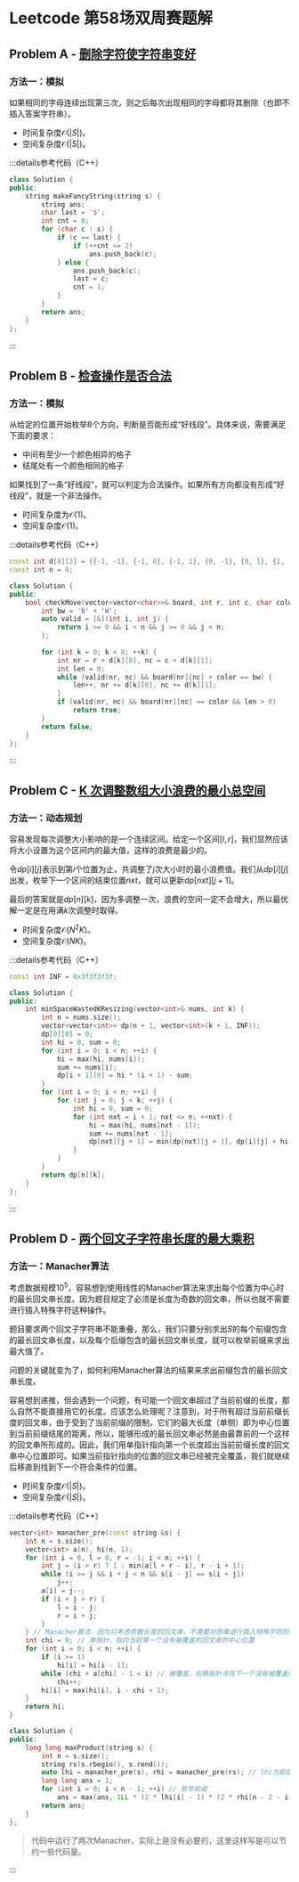 # Leetcode 第58场双周赛题解

## Problem A - [删除字符使字符串变好](https://leetcode.cn/problems/delete-characters-to-make-fancy-string/)

### 方法一：模拟

如果相同的字母连续出现第三次，则之后每次出现相同的字母都将其删除（也即不插入答案字符串）。

- 时间复杂度$\mathcal{O}(|S|)$。
- 空间复杂度$\mathcal{O}(|S|)$。

:::details参考代码（C++）

```cpp
class Solution {
public:
    string makeFancyString(string s) {
        string ans;
        char last = '$';
        int cnt = 0;
        for (char c : s) {
            if (c == last) {
                if (++cnt <= 2)
                    ans.push_back(c);
            } else {
                ans.push_back(c);
                last = c;
                cnt = 1;
            }
        }
        return ans;
    }
};
```

:::


## Problem B - [检查操作是否合法](https://leetcode.cn/problems/check-if-move-is-legal/)

### 方法一：模拟

从给定的位置开始枚举8个方向，判断是否能形成“好线段”。具体来说，需要满足下面的要求：

- 中间有至少一个颜色相异的格子
- 结尾处有一个颜色相同的格子

如果找到了一条“好线段”，就可以判定为合法操作。如果所有方向都没有形成“好线段”，就是一个非法操作。

- 时间复杂度为$\mathcal{O}(1)$。
- 空间复杂度$\mathcal{O}(1)$。

:::details参考代码（C++）

```cpp
const int d[8][2] = {{-1, -1}, {-1, 0}, {-1, 1}, {0, -1}, {0, 1}, {1, -1}, {1, 0}, {1, 1}};
const int n = 8;

class Solution {
public:
    bool checkMove(vector<vector<char>>& board, int r, int c, char color) {
        int bw = 'B' + 'W';
        auto valid = [&](int i, int j) {
            return i >= 0 && i < n && j >= 0 && j < n;
        };
        
        for (int k = 0; k < 8; ++k) {
            int nr = r + d[k][0], nc = c + d[k][1];
            int len = 0;
            while (valid(nr, nc) && board[nr][nc] + color == bw) {
                len++, nr += d[k][0], nc += d[k][1];
            }
            if (valid(nr, nc) && board[nr][nc] == color && len > 0)
                return true;
        }
        return false;
    }
};
```

:::


## Problem C - [K 次调整数组大小浪费的最小总空间](https://leetcode.cn/problems/minimum-total-space-wasted-with-k-resizing-operations/)

### 方法一：动态规划

容易发现每次调整大小影响的是一个连续区间。给定一个区间$[l,r]$，我们显然应该将大小设置为这个区间内的最大值，这样的浪费是最少的。

令$dp[i][j]$表示到第$i$个位置为止，共调整了$j$次大小时的最小浪费值。我们从$dp[i][j]$出发，枚举下一个区间的结束位置$nxt$，就可以更新$dp[nxt][j + 1]$。

最后的答案就是$dp[n][k]$，因为多调整一次，浪费的空间一定不会增大，所以最优解一定是在用满$k$次调整时取得。

- 时间复杂度$\mathcal{O}(N^2K)$。
- 空间复杂度$\mathcal{O}(NK)$。

:::details参考代码（C++）

```cpp
const int INF = 0x3f3f3f3f;

class Solution {
public:
    int minSpaceWastedKResizing(vector<int>& nums, int k) {
        int n = nums.size();
        vector<vector<int>> dp(n + 1, vector<int>(k + 1, INF));
        dp[0][0] = 0;
        int hi = 0, sum = 0;
        for (int i = 0; i < n; ++i) {
            hi = max(hi, nums[i]);
            sum += nums[i];
            dp[i + 1][0] = hi * (i + 1) - sum;
        }
        for (int i = 0; i < n; ++i) {
            for (int j = 0; j < k; ++j) {
                int hi = 0, sum = 0;
                for (int nxt = i + 1; nxt <= n; ++nxt) {
                    hi = max(hi, nums[nxt - 1]);
                    sum += nums[nxt - 1];
                    dp[nxt][j + 1] = min(dp[nxt][j + 1], dp[i][j] + hi * (nxt - i) - sum);
                }
            }
        }
        return dp[n][k];
    }
};
```

:::

## Problem D - [两个回文子字符串长度的最大乘积](https://leetcode.cn/problems/maximum-product-of-the-length-of-two-palindromic-substrings/)

### 方法一：Manacher算法

考虑数据规模$10^5$，容易想到使用线性的Manacher算法来求出每个位置为中心时的最长回文串长度。因为题目规定了必须是长度为奇数的回文串，所以也就不需要进行插入特殊字符这种操作。

题目要求两个回文子字符串不能重叠，那么，我们只要分别求出$S$的每个前缀包含的最长回文串长度，以及每个后缀包含的最长回文串长度，就可以枚举前缀来求出最大值了。

问题的关键就变为了，如何利用Manacher算法的结果来求出前缀包含的最长回文串长度。

容易想到递推，但会遇到一个问题，有可能一个回文串超过了当前前缀的长度，那么自然不能直接用它的长度。应该怎么处理呢？注意到，对于所有超过当前前缀长度的回文串，由于受到了当前前缀的限制，它们的最大长度（单侧）即为中心位置到当前前缀结尾的距离，所以，能够形成的最长回文串必然是由最靠前的一个这样的回文串所形成的。因此，我们用单指针指向第一个长度超出当前前缀长度的回文串中心位置即可。如果当前指针指向的位置的回文串已经被完全覆盖，我们就继续后移直到找到下一个符合条件的位置。

- 时间复杂度$\mathcal{O}(|S|)$。
- 空间复杂度$\mathcal{O}(|S|)$。

:::details参考代码（C++）

```cpp
vector<int> manacher_pre(const string &s) {
    int n = s.size();
    vector<int> a(n), hi(n, 1);
    for (int i = 0, l = 0, r = -1; i < n; ++i) {
        int j = (i > r) ? 1 : min(a[l + r - i], r - i + 1);
        while (i >= j && i + j < n && s[i - j] == s[i + j])
            j++;
        a[i] = j--;
        if (i + j > r) {
            l = i - j;
            r = i + j;
        }
    } // Manacher算法，因为只考虑奇数长度的回文串，不需要对原串进行插入特殊字符的操作
    int chi = 0; // 单指针，指向当前第一个没有被覆盖的回文串的中心位置
    for (int i = 0; i < n; ++i) {
        if (i >= 1)
            hi[i] = hi[i - 1];
        while (chi + a[chi] - 1 < i) // 被覆盖，右移指针寻找下一个没有被覆盖的中心位置
            chi++;
        hi[i] = max(hi[i], i - chi + 1);
    }
    return hi;
}

class Solution {
public:
    long long maxProduct(string s) {
        int n = s.size();
        string rs(s.rbegin(), s.rend());
        auto lhi = manacher_pre(s), rhi = manacher_pre(rs); // lhi为前缀包含的最大回文串长度（单侧），rhi为后缀包含的最大回文串长度（单侧）
        long long ans = 1;
        for (int i = 0; i < n - 1; ++i) // 枚举前缀
            ans = max(ans, 1LL * (2 * lhi[i] - 1) * (2 * rhi[n - 2 - i] - 1)); 
        return ans;
    }
};
```

> 代码中运行了两次Manacher，实际上是没有必要的，这里这样写是可以节约一些代码量。

:::
